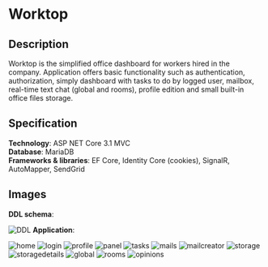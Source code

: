 # Worktop

## Description

Worktop is the simplified office dashboard for workers hired in the company. Application offers basic functionality such as authentication, authorization, simply dashboard with tasks to do by logged user, mailbox, real-time text chat (global and rooms), profile edition and small built-in office files storage.


## Specification

**Technology**:  ASP NET Core 3.1 MVC\
**Database**: MariaDB\
**Frameworks & libraries**: EF Core, Identity Core (cookies), SignalR, AutoMapper, SendGrid

## Images

**DDL schema**: 

![DDL](https://user-images.githubusercontent.com/48593674/116780515-a2915700-aa7d-11eb-9d39-111d833b65cb.PNG)
**Application**: 

![home](https://user-images.githubusercontent.com/48593674/116780565-e08e7b00-aa7d-11eb-89a8-6d0ca019eb06.PNG)
![login](https://user-images.githubusercontent.com/48593674/116780571-e4220200-aa7d-11eb-8f8c-64338ec052fa.PNG)
![profile](https://user-images.githubusercontent.com/48593674/116780576-e97f4c80-aa7d-11eb-9e12-0f72ae1444b8.PNG)
![panel](https://user-images.githubusercontent.com/48593674/116780578-ebe1a680-aa7d-11eb-9464-93196940c4a8.PNG)
![tasks](https://user-images.githubusercontent.com/48593674/116780579-eedc9700-aa7d-11eb-83b0-4e1f781aaf0e.PNG)
![mails](https://user-images.githubusercontent.com/48593674/116780581-f1d78780-aa7d-11eb-9e59-5801c80c993d.PNG)
![mailcreator](https://user-images.githubusercontent.com/48593674/116780584-f3a14b00-aa7d-11eb-81b2-162e942aa565.PNG)
![storage](https://user-images.githubusercontent.com/48593674/116780586-f56b0e80-aa7d-11eb-869c-bf427ae7aaae.PNG)
![storagedetails](https://user-images.githubusercontent.com/48593674/116780587-f69c3b80-aa7d-11eb-890f-53b2bbc9aeef.PNG)
![global](https://user-images.githubusercontent.com/48593674/116780593-fa2fc280-aa7d-11eb-82d8-6a996cf35119.PNG)
![rooms](https://user-images.githubusercontent.com/48593674/116780594-fbf98600-aa7d-11eb-9741-7378dfb4f6e6.PNG)
![opinions](https://user-images.githubusercontent.com/48593674/116780607-09167500-aa7e-11eb-939e-1a6f1933af62.PNG)
